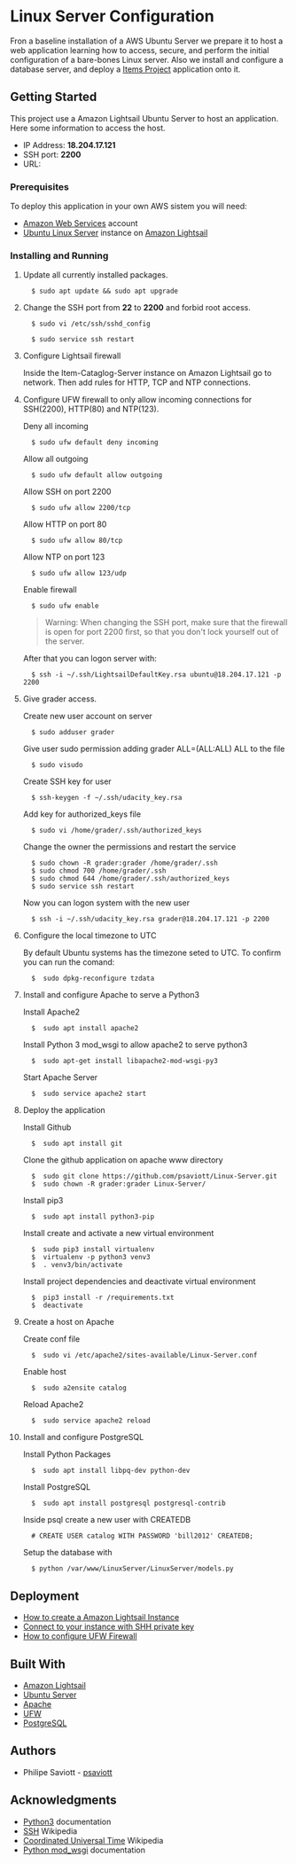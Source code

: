 # Linux Server Configuration

Fron a baseline installation of a AWS Ubuntu Server we prepare it to host a
web application learning  how to access, secure, and perform the initial
configuration of a bare-bones Linux server. Also we install and configure a
database server, and deploy a
[Items Project](https://github.com/psaviott/Item-Catalog "Github project repository")
application onto it.

## Getting Started

This project use a Amazon Lightsail Ubuntu Server to host an application.
Here some information to access the host.
* IP Address: **18.204.17.121**
* SSH port: **2200**
* URL:

### Prerequisites

To deploy this application in your own AWS sistem you will need:
* [Amazon Web Services](https://aws.amazon.com/pt/?nc2=h_lg "Amazon Web Services homepage") account
* [Ubuntu Linux Server](https://www.ubuntu.com/) instance on [Amazon Lightsail](https://aws.amazon.com/pt/lightsail/ "Amazon Lightsail homepage")

### Installing and Running

1. Update all currently installed packages.
      ```
        $ sudo apt update && sudo apt upgrade
      ```

2. Change the SSH port from **22** to **2200** and forbid root access.
      ```
        $ sudo vi /etc/ssh/sshd_config
      ```
      ```
        $ sudo service ssh restart
      ```

3. Configure Lightsail firewall

      Inside the Item-Cataglog-Server instance on Amazon Lightsail go to network. Then add rules for HTTP, TCP and NTP connections.

4. Configure UFW firewall to only allow incoming connections for SSH(2200), HTTP(80) and NTP(123).

      Deny all incoming
      ```
        $ sudo ufw default deny incoming
      ```
      Allow all outgoing
      ```
        $ sudo ufw default allow outgoing
      ```
      Allow SSH on port 2200
      ```
        $ sudo ufw allow 2200/tcp
      ```
      Allow HTTP on port 80
      ```
        $ sudo ufw allow 80/tcp
      ```
      Allow NTP on port 123
      ```
        $ sudo ufw allow 123/udp
      ```
      Enable firewall
      ```
        $ sudo ufw enable
      ```
      >Warning: When changing the SSH port, make sure that the firewall is open for port 2200 first, so that you don't lock yourself out of the server.

      After that you can logon server with:
      ```
        $ ssh -i ~/.ssh/LightsailDefaultKey.rsa ubuntu@18.204.17.121 -p 2200
      ```

5. Give grader access.

      Create new user account on server
      ```
        $ sudo adduser grader
      ```
      Give user sudo permission adding grader ALL=(ALL:ALL) ALL to the file
      ```
        $ sudo visudo
      ```
      Create SSH key for user
      ```
        $ ssh-keygen -f ~/.ssh/udacity_key.rsa
      ```
      Add key for authorized_keys file
      ```
        $ sudo vi /home/grader/.ssh/authorized_keys
      ```
      Change the owner the permissions and restart the service
      ```
        $ sudo chown -R grader:grader /home/grader/.ssh
        $ sudo chmod 700 /home/grader/.ssh
        $ sudo chmod 644 /home/grader/.ssh/authorized_keys
        $ sudo service ssh restart
      ```
      Now you can logon system with the new user
      ```
        $ ssh -i ~/.ssh/udacity_key.rsa grader@18.204.17.121 -p 2200
      ```

6. Configure the local timezone to UTC

      By default Ubuntu systems has the timezone seted to UTC. To confirm you can run the comand:
      ```
        $  sudo dpkg-reconfigure tzdata
      ```

7. Install and configure Apache to serve a Python3

      Install Apache2
      ```
        $  sudo apt install apache2
      ```
      Install Python 3 mod_wsgi to allow apache2 to serve python3
      ```
        $  sudo apt-get install libapache2-mod-wsgi-py3
      ```
      Start Apache Server
      ```
        $  sudo service apache2 start
      ```

8. Deploy the application

      Install Github
      ```
        $  sudo apt install git
      ```
      Clone the github application on apache www directory
      ```
        $  sudo git clone https://github.com/psaviott/Linux-Server.git
        $  sudo chown -R grader:grader Linux-Server/
      ```
      Install pip3
      ```
        $  sudo apt install python3-pip
      ```
      Install create and activate a new virtual environment
      ```
        $  sudo pip3 install virtualenv
        $  virtualenv -p python3 venv3
        $  . venv3/bin/activate
      ```
      Install project dependencies and deactivate virtual environment
      ```
        $  pip3 install -r /requirements.txt
        $  deactivate
      ```

9. Create a host on Apache

      Create conf file
      ```
        $  sudo vi /etc/apache2/sites-available/Linux-Server.conf
      ```
      Enable host
      ```
        $  sudo a2ensite catalog
      ```
      Reload Apache2
      ```
        $  sudo service apache2 reload
      ```

10. Install and configure PostgreSQL

      Install Python Packages
      ```
        $  sudo apt install libpq-dev python-dev
      ```
      Install PostgreSQL
      ```
        $  sudo apt install postgresql postgresql-contrib
      ```
      Inside psql create a new user with CREATEDB
      ```psql
        # CREATE USER catalog WITH PASSWORD 'bill2012' CREATEDB;
      ```
      Setup the database with
      ```
        $ python /var/www/LinuxServer/LinuxServer/models.py
      ```

## Deployment

* [How to create a Amazon Lightsail Instance](https://www.systemfixes.com/2018/12/31/how-to-create-an-aws-lightsail-linux-instance/ "Article about how to create an instance on Lightsail")
* [Connect to your instance with SHH private key](https://support.plesk.com/hc/en-us/articles/360000471513-How-to-connect-to-Amazon-Lightsail-server-via-SSH-with-a-private-key "How to connect to Amazon Lightsail server via SSH with a private key ")
* [How to configure UFW Firewall](https://www.digitalocean.com/community/tutorials/how-to-setup-a-firewall-with-ufw-on-an-ubuntu-and-debian-cloud-server "How To Setup a Firewall with UFW")

## Built With

* [Amazon Lightsail](https://aws.amazon.com/pt/lightsail/ "Amazon Lightsail homepage")
* [Ubuntu Server](https://www.ubuntu.com/ "Ubuntu homepage")
* [Apache](https://apache.org/ "Apache homepage")
* [UFW](https://help.ubuntu.com/community/UFW "UFW community")
* [PostgreSQL](https://www.postgresql.org/ "PostgreSQL homepage")

## Authors

* Philipe Saviott - [psaviott](https://github.com/psaviott)

## Acknowledgments

* [Python3](https://docs.python.org/3.6/index.html "Python3 documentation") documentation
* [SSH](https://en.wikipedia.org/wiki/Secure_Shell "Article about SSH") Wikipedia
* [Coordinated Universal Time](https://en.wikipedia.org/wiki/Coordinated_Universal_Time " Article about UTC time") Wikipedia
* [Python mod_wsgi](https://modwsgi.readthedocs.io/en/develop/ "mod wsgi documentation") documentation
